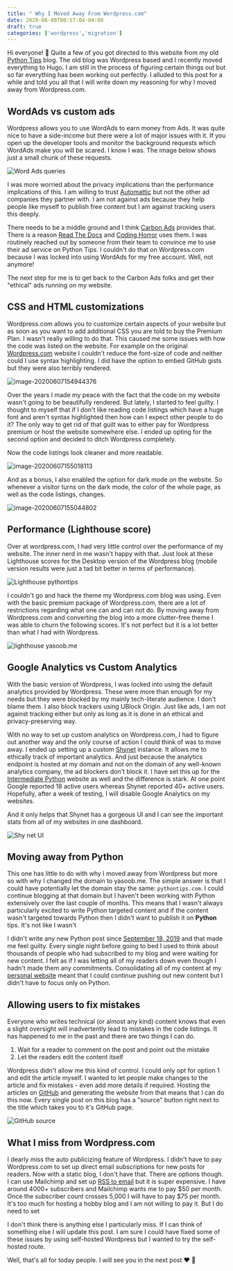 ```yaml
---
title: " Why I Moved Away From Wordpress.com"
date: 2020-06-08T00:57:04-04:00
draft: true
categories: ['wordpress','migration']
---
```


Hi everyone! :wave: Quite a few of you got directed to this website from my old [Python Tips](https://pythontips.com/?theme_preview=true) blog. The old blog was Wordpress based and I recently moved everything to Hugo. I am still in the process of figuring certain things out but so far everything has been working out perfectly. I alluded to this post for a while and told you all that I will write down my reasoning for why I moved away from Wordpress.com. 

## WordAds vs custom ads

Wordpress allows you to use WordAds to earn money from Ads. It was quite nice to have a side-income but there were a lot of major issues with it. If you open up the developer tools and monitor the background requests which WordAds make you will be scared. I know I was. The image below shows just a small chunk of these requests. 

![Word Ads queries](/images/why-exit-wordpress/image-20200607154745632.png)

I was more worried about the privacy implications than the performance implications of this. I am willing to trust [Automattic](https://automattic.com/) but not the other ad companies they partner with. I am not against ads because they help people like myself to publish free content but I am against tracking users this deeply. 

There needs to be a middle ground and I think [Carbon Ads](https://www.carbonads.net/) provides that. There is a reason [Read The Docs](https://docs.readthedocs.io/en/stable/advertising/ethical-advertising.html) and [Coding Horror](https://blog.codinghorror.com/) uses them. I was routinely reached out by someone from their team to convince me to use their ad service on Python Tips. I couldn't do that on Wordpress.com because I was locked into using WordAds for my free account. Well, not anymore! 

The next step for me is to get back to the Carbon Ads folks and get their "ethical" ads running on my website.

## CSS and HTML customizations

Wordpress.com allows you to customize certain aspects of your website but as soon as you want to add additional CSS you are told to buy the Premium Plan. I wasn't really willing to do that. This caused me some issues with how the code was listed on the website. For example on the original [Wordpress.com](https://freepythontips.wordpress.com/2019/09/18/filtering-closing-pull-requests-on-github-using-the-api/?theme_preview=true) website I couldn't reduce the font-size of code and neither could I use syntax highlighting. I did have the option to embed GitHub gists but they were also terribly rendered.

![image-20200607154944376](/images/why-exit-wordpress/wordpress-code-listing.png)

Over the years I made my peace with the fact that the code on my website wasn't going to be beautifully rendered. But lately, I started to feel guilty. I thought to myself that if I don't like reading code listings which have a huge font and aren't syntax highlighted then how can I expect other people to do it? The only way to get rid of that guilt was to either pay for Wordpress premium or host the website somewhere else. I ended up opting for the second option and decided to ditch Wordpress completely.

Now the code listings look cleaner and more readable. 

![image-20200607155018113](/images/why-exit-wordpress/blog-code-listing.png)

And as a bonus, I also enabled the option for dark mode on the website. So whenever a visitor turns on the dark mode, the color of the whole page, as well as the code listings, changes.

![image-20200607155044802](/images/why-exit-wordpress/blog-dark-code.png)





## Performance (Lighthouse score)

Over at wordpress.com, I had very little control over the performance of my website. The inner nerd in me wasn't happy with that. Just look at these Lighthouse scores for the Desktop version of the Wordpress blog (mobile version results were just a tad bit better in terms of performance).

![Lighthouse pythontips](/images/why-exit-wordpress/lighthouse-pythontips.png)

I couldn't go and hack the theme my Wordpress.com blog was using. Even with the basic premium package of Wordpress.com, there are a lot of restrictions regarding what one can and can not do. By moving away from Wordpress.com and converting the blog into a more clutter-free theme I was able to churn the following scores. It's not perfect but it is a lot better than what I had with Wordpress. 

![lighthouse yasoob.me](/images/why-exit-wordpress/lighthouse-yasoob.me.png)

## Google Analytics vs Custom Analytics

With the basic version of Wordpress, I was locked into using the default analytics provided by Wordpress. These were more than enough for my needs but they were blocked by my mainly tech-literate audience. I don't blame them. I also block trackers using UBlock Origin. Just like ads, I am not against tracking either but only as long as it is done in an ethical and privacy-preserving way.

With no way to set up custom analytics on Wordpress.com, I had to figure out another way and the only course of action I could think of was to move away. I ended up setting up a custom [Shynet](https://github.com/milesmcc/shynet/) instance. It allows me to ethically track of important analytics. And just because the analytics endpoint is hosted at my domain and not on the domain of any well-known analytics company, the ad blockers don't block it. I have set this up for the [Intermediate Python](http://book.pythontips.com/) website as well and the difference is stark. At one point Google reported 18 active users whereas Shynet reported 40+ active users. Hopefully, after a week of testing, I will disable Google Analytics on my websites.

And it only helps that Shynet has a gorgeous UI and I can see the important stats from all of my websites in one dashboard.

![Shy net UI](/images/why-exit-wordpress/shynet.png)

## Moving away from Python

This one has little to do with why I moved away from Wordpress but more so with why I changed the domain to yasoob.me. The simple answer is that I could have potentially let the domain stay the same: `pythontips.com`. I could continue blogging at that domain but I haven't been working with Python extensively over the last couple of months. This means that I wasn't always particularly excited to write Python targeted content and if the content wasn't targeted towards Python then I didn't want to publish it on **Python** tips. It's not like I wasn't 

I didn't write any new Python post since [September 18, 2019](https://yasoob.me/2019/09/18/filtering-closing-pull-requests-on-github-using-the-api/) and that made me feel guilty. Every single night before going to bed I used to think about thousands of people who had subscribed to my blog and were waiting for new content. I felt as if I was letting all of my readers down even though I hadn't made them any commitments. Consolidating all of my content at my [personal website](https://yasoob.me) meant that I could continue pushing out new content but I didn't have to focus only on Python. 

## Allowing users to fix mistakes

Everyone who writes technical (or almost any kind) content knows that even a slight oversight will inadvertently lead to mistakes in the code listings. It has happened to me in the past and there are two things I can do.

1. Wait for a reader to comment on the post and point out the mistake
2. Let the readers edit the content itself 

Wordpress didn't allow me this kind of control. I could only opt for option 1 and edit the article myself. I wanted to let people make changes to the article and fix mistakes - even add more details if required. Hosting the articles on [GitHub](https://github.com/yasoob/personal_blog) and generating the website from that means that I can do this now. Every single post on this blog has a "source" button right next to the title which takes you to it's GitHub page.

![GitHub source](/images/why-exit-wordpress/github-source-btn.png)

## What I miss from Wordpress.com

I dearly miss the auto publicizing feature of Wordpress. I didn't have to pay Wordpress.com to set up direct email subscriptions for new posts for readers. Now with a static blog, I don't have that. There are options though. I can use Mailchimp and set up [RSS to email](https://mailchimp.com/features/rss-to-email/) but it is super expensive. I have around 4000+ subscribers and Mailchimp wants me to pay $50 per month. Once the subscriber count crosses 5,000 I will have to pay $75 per month. It's too much for hosting a hobby blog and I am not willing to pay it. But I do need to set 

I don't think there is anything else I particularly miss. If I can think of something else I will update this post. I am sure I could have fixed some of these issues by using self-hosted Wordpress but I wanted to try the self-hosted route. 

Well, that's all for today people. I will see you in the next post :heart: :wave: